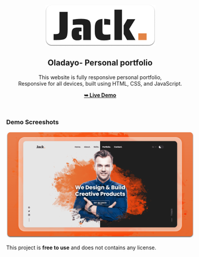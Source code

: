 <div align="center">
  
  <img src="./readme-images/project-logo.png" />

  <h2 align="center">Oladayo- Personal portfolio</h2>

  This website is fully responsive personal portfolio, <br />Responsive for all devices, built using HTML, CSS, and JavaScript.

  <a href="https://codingstella.github.io/jack-portfolio/"><strong>➥ Live Demo</strong></a>

</div>

<br />

### Demo Screeshots

![Jack Portfolio Desktop Demo](./readme-images/desktop.png "Desktop Demo")

This project is **free to use** and does not contains any license.
